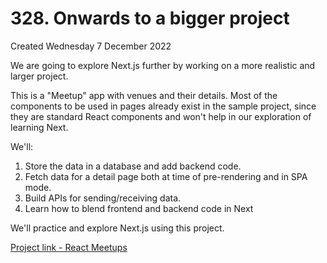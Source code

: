 # 328. Onwards to a bigger project
Created Wednesday 7 December 2022

We are going to explore Next.js further by working on a more realistic and larger project.

This is a "Meetup" app with venues and their details. Most of the components to be used in pages already exist in the sample project, since they are standard React components and won't help in our exploration of learning Next.

We'll:
1. Store the data in a database and add backend code.
2. Fetch data for a detail page both at time of pre-rendering and in SPA mode.
3. Build APIs for sending/receiving data.
4. Learn how to blend frontend and backend code in Next
   
We'll practice and explore Next.js using this project.

[Project link - React Meetups](https://github.com/exemplar-codes/nextjs-first-realistic-tutorial)